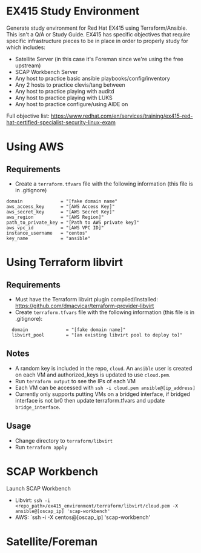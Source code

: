 # EX415 Study Environment
Generate study environment for Red Hat EX415 using Terraform/Ansible. This isn't a Q/A or Study Guide. EX415 has specific objectives that require specific infrastructure pieces to be in place in order to properly study for which includes:
* Satellite Server (in this case it's Foreman since we're using the free upstream)
* SCAP Workbench Server
* Any host to practice basic ansible playbooks/config/inventory
* Any 2 hosts to practice clevis/tang between
* Any host to practice playing with auditd
* Any host to practice playing with LUKS
* Any host to practice configure/using AIDE on

Full objective list: https://www.redhat.com/en/services/training/ex415-red-hat-certified-specialist-security-linux-exam

# Using AWS

## Requirements
* Create a `terraform.tfvars` file with the following information (this file is in .gitignore)   
```
domain              = "[fake domain name"
aws_access_key      = "[AWS Access Key]"
aws_secret_key      = "[AWS Secret Key]"
aws_region          = "[AWS Region]"
path_to_private_key = "[Path to AWS private key]"
aws_vpc_id          = "[AWS VPC ID]"
instance_username   = "centos"
key_name            = "ansible"
```

# Using Terraform libvirt

## Requirements
* Must have the Terraform libvirt plugin compiled/installed: https://github.com/dmacvicar/terraform-provider-libvirt
* Create `terraform.tfvars` file with the following information (this file is in .gitignore):
```
  domain              = "[fake domain name]"
  libvirt_pool        = "[an existing libvirt pool to deploy to]"
```

## Notes
* A random key is included in the repo, `cloud`. An `ansible` user is created on each VM and authorized_keys is updated to use `cloud.pem`.
* Run `terraform output` to see the IPs of each VM
* Each VM can be accessed with `ssh -i cloud.pem ansible@[ip_address]`
* Currently only supports putting VMs on a bridged interface, if bridged interface is not br0 then update terraform.tfvars and update `bridge_interface`.

## Usage
* Change directory to `terraform/libvirt`
* Run `terraform apply`

# SCAP Workbench
Launch SCAP Workbench 
* Libvirt: `ssh -i <repo_path>/ex415_environment/terraform/libvirt/cloud.pem -X ansible@[oscap_ip] 'scap-workbench'`
* AWS: `ssh -i <AWS key path> -X centos@[oscap_ip] 'scap-workbench'

# Satellite/Foreman
